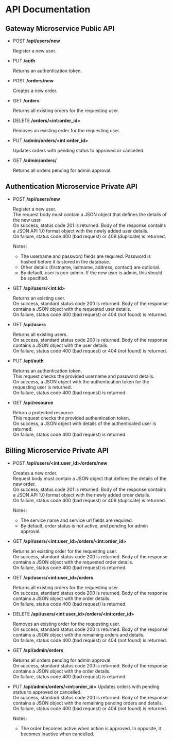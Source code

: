 API Documentation
=================

Gateway Microservice Public API
-------------------------------

- POST **/api/users/new**

    Register a new user.

- PUT **/auth**

    Returns an authentication token.

- POST **/orders/new**

    Creates a new order.

- GET **/orders**

    Returns all existing orders for the requesting user.

- DELETE **/orders/&lt;int:order_id&gt;**

    Removes an existing order for the requesting user.

- PUT **/admin/orders/&lt;int:order_id&gt;**

    Updates orders with pending status to approved or cancelled.

- GET **/admin/orders/**

    Returns all orders pending for admin approval.


Authentication Microservice Private API
---------------------------------------

- POST **/api/users/new**

    Register a new user.<br>
    The request body must contain a JSON object that defines the details of the new user.<br>
    On success, status code 201 is returned. Body of the response contains a JSON API 1.0 format object with the newly added user details.<br>
    On failure, status code 400 (bad request) or 409 (duplicate) is returned.
    
    Notes:
    - The username and password fields are required. Password is hashed before it is stored in the database.
    - Other details (firstname, lastname, address, contact) are optional. 
    - By default, user is non-admin. If the new user is admin, this should be specified.
   
- GET **/api/users/&lt;int:id&gt;**

    Returns an existing user.<br>
    On success, standard status code 200 is returned. Body of the response contains a JSON object with the requested user details.<br>
    On failure, status code 400 (bad request) or 404 (not found) is returned.

- GET **/api/users**

    Returns all existing users.<br>
    On success, standard status code 200 is returned. Body of the response contains a JSON object with the user details.<br>
    On failure, status code 400 (bad request) or 404 (not found) is returned.

- PUT **/api/auth**

    Returns an authentication token.<br>
    This request checks the provided username and password details.<br>
    On success, a JSON object with the authentication token for the requesting user is returned.<br>
    On failure, status code 400 (bad request) is returned.

- GET **/api/resource**

    Return a protected resource.<br>
    This request checks the provided authentication token.<br>
    On success, a JSON object with details of the authenticated user is returned.<br>
    On failure, status code 400 (bad request) is returned.


Billing Microservice Private API
--------------------------------

- POST **/api/users/&lt;int:user_id&gt;/orders/new**

    Creates a new order.<br>
    Request body must contain a JSON object that defines the details of the new order.<br>
    On success, status code 201 is returned. Body of the response contains a JSON API 1.0 format object with the newly added order details.<br>
    On failure, status code 400 (bad request) or 409 (duplicate) is returned.
    
    Notes:
    - The service name and service url fields are required.
    - By default, order status is not active, and pending for admin approval.

- GET **/api/users/&lt;int:user_id&gt;/orders/&lt;int:order_id&gt;**

    Returns an existing order for the requesting user.<br>
    On success, standard status code 200 is returned. Body of the response contains a JSON object with the requested order details.<br>
    On failure, status code 400 (bad request) is returned.

- GET **/api/users/&lt;int:user_id&gt;/orders**

    Returns all existing orders for the requesting user.<br>
    On success, standard status code 200 is returned. Body of the response contains a JSON object with the order details.<br>
    On failure, status code 400 (bad request) is returned.

- DELETE **/api/users/&lt;int:user_id&gt;/orders/&lt;int:order_id&gt;**

    Removes an existing order for the requesting user.<br>
    On success, standard status code 200 is returned. Body of the response contains a JSON object with the remaining orders and details.<br>
    On failure, status code 400 (bad request) or 404 (not found) is returned.

- GET **/api/admin/orders**

    Returns all orders pending for admin approval.<br>
    On success, standard status code 200 is returned. Body of the response contains a JSON object with the order details.<br>
    On failure, status code 400 (bad request) is returned.

- PUT **/api/admin/orders/&lt;int:order_id&gt;**
    Updates orders with pending status to approved or cancelled.<br>
    On success, standard status code 200 is returned. Body of the response contains a JSON object with the remaining pending orders and details.<br>
    On failure, status code 400 (bad request) or 404 (not found) is returned.

    Notes:
    - The order becomes active when action is approved. In opposite, it becomes inactive when cancelled.
